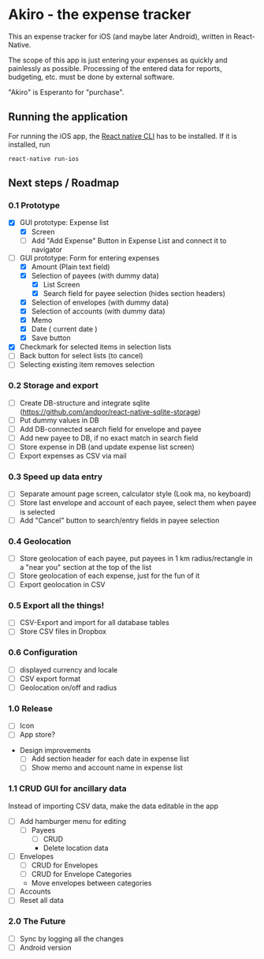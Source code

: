 # Akiro - the expense tracker

This an expense tracker for iOS (and maybe later Android), written in React-Native.

The scope of this app is just entering your expenses as quickly and painlessly as possible. Processing of the entered data for reports, budgeting, etc. must be done by external software.

"Akiro" is Esperanto for "purchase".

## Running the application
For running the iOS app, the [React native CLI](https://facebook.github.io/react-native/docs/getting-started.html#the-react-native-cli) has to be installed. If it is installed, run

    react-native run-ios  

## Next steps / Roadmap

### 0.1 Prototype
- [x] GUI prototype: Expense list
  - [x] Screen
  - [ ] Add "Add Expense" Button in Expense List and connect it to navigator
- [ ] GUI prototype: Form for entering expenses
  - [x] Amount (Plain text field)
  - [x] Selection of payees (with dummy data)
    - [x] List Screen
    - [x] Search field for payee selection (hides section headers)
  - [x] Selection of envelopes (with dummy data)
  - [x] Selection of accounts (with dummy data)
  - [x] Memo
  - [x] Date ( current date )
  - [x] Save button
- [x] Checkmark for selected items in selection lists
- [ ] Back button for select lists (to cancel)
- [ ] Selecting existing item removes selection

### 0.2 Storage and export
- [ ] Create DB-structure and integrate sqlite (https://github.com/andpor/react-native-sqlite-storage)
- [ ] Put dummy values in DB
- [ ] Add DB-connected search field for envelope and payee
- [ ] Add new payee to DB, if no exact match in search field
- [ ] Store expense in DB (and update expense list screen)
- [ ] Export expenses as CSV via mail

### 0.3 Speed up data entry
- [ ] Separate amount page screen, calculator style (Look ma, no keyboard)
- [ ] Store last envelope and account of each payee, select them when payee is selected
- [ ] Add "Cancel" button to search/entry fields in payee selection

### 0.4 Geolocation
- [ ] Store geolocation of each payee, put payees in 1 km radius/rectangle in a "near you" section at the top of the list
- [ ] Store geolocation of each expense, just for the fun of it
- [ ] Export geolocation in CSV

### 0.5 Export all the things!
- [ ] CSV-Export and import for all database tables
- [ ] Store CSV files in Dropbox

### 0.6 Configuration
- [ ] displayed currency and locale
- [ ] CSV export format
- [ ] Geolocation on/off and radius

### 1.0 Release
- [ ] Icon
- [ ] App store?
- Design improvements
  - [ ] Add section header for each date in expense list
  - [ ] Show memo and account name in expense list

### 1.1 CRUD GUI for ancillary data
Instead of importing CSV data, make the data editable in the app
- [ ] Add hamburger menu for editing
  - [ ] Payees
    - [ ] CRUD
    - Delete location data
- [ ] Envelopes
    - [ ] CRUD for Envelopes
    - [ ] CRUD for Envelope Categories
    - Move envelopes between categories
- [ ] Accounts
- [ ] Reset all data

### 2.0 The Future
- [ ] Sync by logging all the changes
- [ ] Android version

